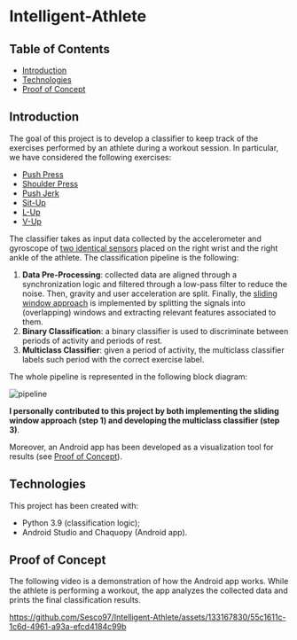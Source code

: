 # Intelligent-Athlete

## Table of Contents 
- [Introduction](#introduction "Goto introduction")
- [Technologies](#technologies "Goto technologies")
- [Proof of Concept](#proof-of-concept "Goto proof-of-concept")

## Introduction 
The goal of this project is to develop a classifier to keep track of the exercises performed by an athlete during a workout session. In particular, we have considered the following exercises:
* [Push Press](https://www.youtube.com/watch?v=iaBVSJm78ko)
* [Shoulder Press](https://www.youtube.com/watch?v=5yWaNOvgFCM)
* [Push Jerk](https://www.youtube.com/watch?v=V-hKuAfWNUw)
* [Sit-Up](https://www.youtube.com/watch?v=_HDZODOx7Zw)
* [L-Up](https://www.youtube.com/watch?v=6Yd8-XEVj4M)
* [V-Up](https://www.youtube.com/watch?v=7UVgs18Y1P4)

The classifier takes as input data collected by the accelerometer and gyroscope of [two identical sensors](https://mbientlab.com/store/metamotions-p/) placed on the right wrist and the right ankle of the athlete. The classification pipeline is the following:
1. **Data Pre-Processing**: collected data are aligned through a synchronization logic and filtered through a low-pass filter to reduce the noise. Then, gravity and user acceleration are split. Finally, the [sliding window approach](https://www.geeksforgeeks.org/window-sliding-technique/) is implemented by splitting the signals into (overlapping) windows and extracting relevant features associated to them.
2. **Binary Classification**: a binary classifier is used to discriminate between periods of activity and periods of rest.
3. **Multiclass Classifier**: given a period of activity, the multiclass classifier labels such period with the correct exercise label.

The whole pipeline is represented in the following block diagram:

![pipeline](https://github.com/Sesco97/Intelligent-Athlete/assets/133167830/6c20eed7-2f2f-4d69-a66b-a6d50a98a40c)

**I personally contributed to this project by both implementing the sliding window approach (step 1) and developing the multiclass classifier (step 3)**.

Moreover, an Android app has been developed as a visualization tool for results (see [Proof of Concept](#proof-of-concept "Goto proof-of-concept")).

## Technologies
This project has been created with:

* Python 3.9 (classification logic);
* Android Studio and Chaquopy (Android app).

## Proof of Concept 
The following video is a demonstration of how the Android app works. While the athlete is performing a workout, the app analyzes the collected data and prints the final classification results.

https://github.com/Sesco97/Intelligent-Athlete/assets/133167830/55c1611c-1c6d-4961-a93a-efcd4184c99b



